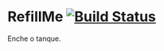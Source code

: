 # RefillMe [![Build Status](https://travis-ci.org/adryanoalf/RefillMe.svg?branch=master)](https://travis-ci.org/adryanoalf/RefillMe)
Enche o tanque.
